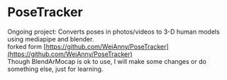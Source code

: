 # PoseTracker
Ongoing project: Converts poses in photos/videos to 3-D human models using mediapipe and blender.  
forked form [https://github.com/WeiAnny/PoseTracker](https://github.com/WeiAnny/PoseTracker)  
Though BlendArMocap is ok to use, I will make some changes or do something else, just for learning.
